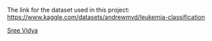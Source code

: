 The link for the dataset used in this project: https://www.kaggle.com/datasets/andrewmvd/leukemia-classification

[Sree Vidya](https://github.com/sreevidya-16)